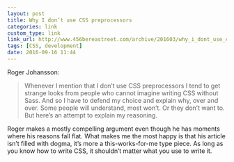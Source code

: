 ```yaml
---
layout: post
title: Why I don’t use CSS preprocessors
categories: link
custom_type: link
link_url: http://www.456bereastreet.com/archive/201603/why_i_dont_use_css_preprocessors/
tags: [CSS, development]
date: 2016-09-16 11:44
---
```

Roger Johansson:

> Whenever I mention that I don’t use CSS preprocessors I tend to get strange looks from people who cannot imagine writing CSS without Sass. And so I have to defend my choice and explain why, over and over. Some people will understand, most won’t. Or they don’t want to. But here’s an attempt to explain my reasoning.

Roger makes a mostly compelling argument even though he has moments where his reasons fall flat. What makes me the most happy is that his article isn’t filled with dogma, it’s more a this-works-for-me type piece. As long as you know how to write CSS, it shouldn’t matter what you use to write it.
